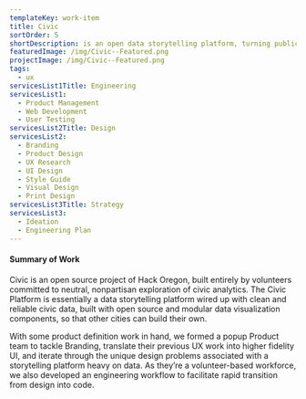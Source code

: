 ```yaml
---
templateKey: work-item
title: Civic
sortOrder: 5
shortDescription: is an open data storytelling platform, turning public information into public knowledge.
featuredImage: /img/Civic--Featured.png
projectImage: /img/Civic--Featured.png
tags:
  - ux
servicesList1Title: Engineering
servicesList1:
  - Product Management
  - Web Development
  - User Testing
servicesList2Title: Design
servicesList2:
  - Branding
  - Product Design
  - UX Research
  - UI Design
  - Style Guide
  - Visual Design
  - Print Design
servicesList3Title: Strategy
servicesList3:
  - Ideation
  - Engineering Plan
---
```


#### Summary of Work

Civic is an open source project of Hack Oregon, built entirely by volunteers committed to neutral, nonpartisan exploration of civic analytics. The Civic Platform is essentially a data storytelling platform wired up with clean and reliable civic data, built with open source and modular data visualization components, so that other cities can build their own.

With some product definition work in hand, we formed a popup Product team to tackle Branding, translate their previous UX work into higher fidelity UI, and iterate through the unique design problems associated with a storytelling platform heavy on data. As they’re a volunteer-based workforce, we also developed an engineering workflow to facilitate rapid transition from design into code.
